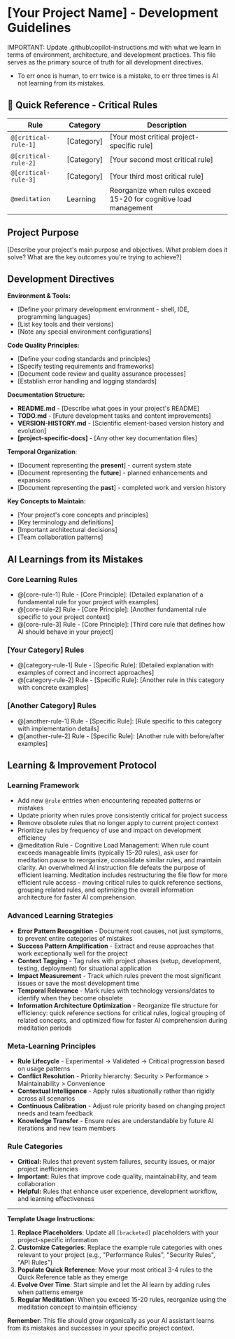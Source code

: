 # [Your Project Name] - Development Guidelines

IMPORTANT: Update .github\copilot-instructions.md with what we learn in terms of environment, architecture, and development practices. This file serves as the primary source of truth for all development directives.
- To err once is human, to err twice is a mistake, to err three times is AI not learning from its mistakes.

## 🚀 Quick Reference - Critical Rules

| Rule | Category | Description |
|------|----------|-------------|
| `@[critical-rule-1]` | [Category] | [Your most critical project-specific rule] |
| `@[critical-rule-2]` | [Category] | [Your second most critical rule] |
| `@[critical-rule-3]` | [Category] | [Your third most critical rule] |
| `@meditation` | Learning | Reorganize when rules exceed 15-20 for cognitive load management |

## Project Purpose

[Describe your project's main purpose and objectives. What problem does it solve? What are the key outcomes you're trying to achieve?]

## Development Directives

**Environment & Tools:**
- [Define your primary development environment - shell, IDE, programming languages]
- [List key tools and their versions]
- [Note any special environment configurations]

**Code Quality Principles:**
- [Define your coding standards and principles]
- [Specify testing requirements and frameworks]
- [Document code review and quality assurance processes]
- [Establish error handling and logging standards]

**Documentation Structure:**
- **README.md** - [Describe what goes in your project's README]
- **TODO.md** - [Future development tasks and content improvements]
- **VERSION-HISTORY.md** - [Scientific element-based version history and evolution]
- **[project-specific-docs]** - [Any other key documentation files]

**Temporal Organization**: 
- [Document representing the **present**] - current system state
- [Document representing the **future**] - planned enhancements and expansions
- [Document representing the **past**] - completed work and version history

**Key Concepts to Maintain:**
- [Your project's core concepts and principles]
- [Key terminology and definitions]
- [Important architectural decisions]
- [Team collaboration patterns]

## AI Learnings from its Mistakes

### Core Learning Rules
- @[core-rule-1] Rule - [Core Principle]: [Detailed explanation of a fundamental rule for your project with examples]
- @[core-rule-2] Rule - [Core Principle]: [Another fundamental rule specific to your project context]
- @[core-rule-3] Rule - [Core Principle]: [Third core rule that defines how AI should behave in your project]

### [Your Category] Rules
- @[category-rule-1] Rule - [Specific Rule]: [Detailed explanation with examples of correct and incorrect approaches]
- @[category-rule-2] Rule - [Specific Rule]: [Another rule in this category with concrete examples]

### [Another Category] Rules
- @[another-rule-1] Rule - [Specific Rule]: [Rule specific to this category with implementation details]
- @[another-rule-2] Rule - [Specific Rule]: [Another rule with before/after examples]

## Learning & Improvement Protocol

### Learning Framework
- Add new `@rule` entries when encountering repeated patterns or mistakes
- Update priority when rules prove consistently critical for project success
- Remove obsolete rules that no longer apply to current project context
- Prioritize rules by frequency of use and impact on development efficiency
- @meditation Rule - Cognitive Load Management: When rule count exceeds manageable limits (typically 15-20 rules), ask user for meditation pause to reorganize, consolidate similar rules, and maintain clarity. An overwhelmed AI instruction file defeats the purpose of efficient learning. Meditation includes restructuring the file flow for more efficient rule access - moving critical rules to quick reference sections, grouping related rules, and optimizing the overall information architecture for faster AI comprehension.

### Advanced Learning Strategies
- **Error Pattern Recognition** - Document root causes, not just symptoms, to prevent entire categories of mistakes
- **Success Pattern Amplification** - Extract and reuse approaches that work exceptionally well for the project
- **Context Tagging** - Tag rules with project phases (setup, development, testing, deployment) for situational application
- **Impact Measurement** - Track which rules prevent the most significant issues or save the most development time
- **Temporal Relevance** - Mark rules with technology versions/dates to identify when they become obsolete
- **Information Architecture Optimization** - Reorganize file structure for efficiency: quick reference sections for critical rules, logical grouping of related concepts, and optimized flow for faster AI comprehension during meditation periods

### Meta-Learning Principles
- **Rule Lifecycle** - Experimental → Validated → Critical progression based on usage patterns
- **Conflict Resolution** - Priority hierarchy: Security > Performance > Maintainability > Convenience
- **Contextual Intelligence** - Apply rules situationally rather than rigidly across all scenarios
- **Continuous Calibration** - Adjust rule priority based on changing project needs and team feedback
- **Knowledge Transfer** - Ensure rules are understandable by future AI iterations and new team members

### Rule Categories
- **Critical:** Rules that prevent system failures, security issues, or major project inefficiencies
- **Important:** Rules that improve code quality, maintainability, and team collaboration
- **Helpful:** Rules that enhance user experience, development workflow, and learning effectiveness

---

**Template Usage Instructions:**

1. **Replace Placeholders**: Update all `[bracketed]` placeholders with your project-specific information
2. **Customize Categories**: Replace the example rule categories with ones relevant to your project (e.g., "Performance Rules", "Security Rules", "API Rules")
3. **Populate Quick Reference**: Move your most critical 3-4 rules to the Quick Reference table as they emerge
4. **Evolve Over Time**: Start simple and let the AI learn by adding rules when patterns emerge
5. **Regular Meditation**: When you exceed 15-20 rules, reorganize using the meditation concept to maintain efficiency

**Remember**: This file should grow organically as your AI assistant learns from its mistakes and successes in your specific project context.
